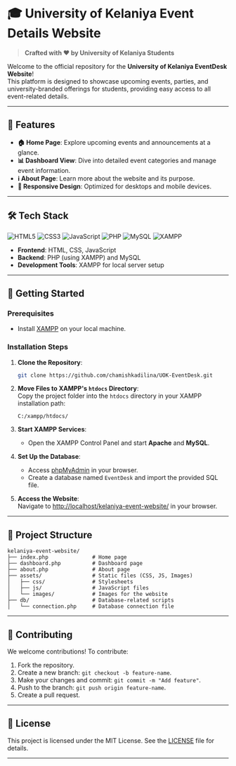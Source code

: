 
# 🎓 University of Kelaniya Event Details Website
> **Crafted with ❤️ by University of Kelaniya Students**  

Welcome to the official repository for the **University of Kelaniya EventDesk Website**!  
This platform is designed to showcase upcoming events, parties, and university-branded offerings for students, providing easy access to all event-related details.

---

## 🌟 Features

- **🏠 Home Page**: Explore upcoming events and announcements at a glance.
- **📊 Dashboard View**: Dive into detailed event categories and manage event information.
- **ℹ️ About Page**: Learn more about the website and its purpose.
- **📱 Responsive Design**: Optimized for desktops and mobile devices.

---

## 🛠️ Tech Stack
![HTML5](https://img.shields.io/badge/HTML5-E34F26?style=flat-square&logo=html5&logoColor=white)
![CSS3](https://img.shields.io/badge/CSS3-1572B6?style=flat-square&logo=css3&logoColor=white)
![JavaScript](https://img.shields.io/badge/JavaScript-F7DF1E?style=flat-square&logo=javascript&logoColor=black)
![PHP](https://img.shields.io/badge/PHP-777BB4?style=flat-square&logo=php&logoColor=white)
![MySQL](https://img.shields.io/badge/MySQL-4479A1?style=flat-square&logo=mysql&logoColor=white)
![XAMPP](https://img.shields.io/badge/XAMPP-F37626?style=flat-square&logo=xampp&logoColor=white)


- **Frontend**: HTML, CSS, JavaScript
- **Backend**: PHP (using XAMPP) and MySQL
- **Development Tools**: XAMPP for local server setup

---

## 🚀 Getting Started

### Prerequisites

- Install [XAMPP](https://www.apachefriends.org/index.html) on your local machine.

### Installation Steps

1. **Clone the Repository**:  
   ```bash
   git clone https://github.com/chamishkadilina/UOK-EventDesk.git
   ```

2. **Move Files to XAMPP's `htdocs` Directory**:  
   Copy the project folder into the `htdocs` directory in your XAMPP installation path:  
   ```
   C:/xampp/htdocs/
   ```

3. **Start XAMPP Services**:  
   - Open the XAMPP Control Panel and start **Apache** and **MySQL**.

4. **Set Up the Database**:  
   - Access [phpMyAdmin](http://localhost/phpmyadmin/) in your browser.
   - Create a database named `EventDesk` and import the provided SQL file.

5. **Access the Website**:  
   Navigate to [http://localhost/kelaniya-event-website/](http://localhost/UOK-EventDesk/) in your browser.

---

## 📂 Project Structure

```
kelaniya-event-website/
├── index.php              # Home page
├── dashboard.php          # Dashboard page
├── about.php              # About page
├── assets/                # Static files (CSS, JS, Images)
│   ├── css/               # Stylesheets
│   ├── js/                # JavaScript files
│   └── images/            # Images for the website
├── db/                    # Database-related scripts
│   └── connection.php     # Database connection file
```

---

## 🤝 Contributing

We welcome contributions! To contribute:  
1. Fork the repository.  
2. Create a new branch: `git checkout -b feature-name`.  
3. Make your changes and commit: `git commit -m "Add feature"`.  
4. Push to the branch: `git push origin feature-name`.  
5. Create a pull request.

---

## 📜 License

This project is licensed under the MIT License. See the [LICENSE](LICENSE) file for details.

---


